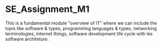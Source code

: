 # SE_Assignment_M1

This is a fundamental module "overview of IT" where we can include the topis like software & types, programming languages & types, networking terminologies, internet things, software development life cycle with les software architeture.
